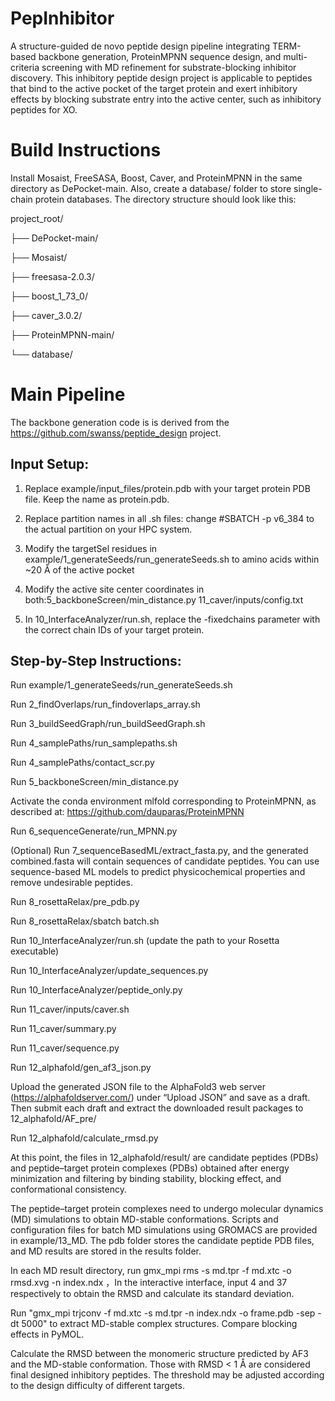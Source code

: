 # PepInhibitor
A structure-guided de novo peptide design pipeline integrating TERM-based backbone generation, ProteinMPNN sequence design, and multi-criteria screening with MD refinement for substrate-blocking inhibitor discovery. This inhibitory peptide design project is applicable to peptides that bind to the active pocket of the target protein and exert inhibitory effects by blocking substrate entry into the active center, such as inhibitory peptides for XO.

# Build Instructions
Install Mosaist, FreeSASA, Boost, Caver, and ProteinMPNN in the same directory as DePocket-main. Also, create a database/ folder to store single-chain protein databases. The directory structure should look like this:

project_root/

├── DePocket-main/

├── Mosaist/

├── freesasa-2.0.3/

├── boost_1_73_0/

├── caver_3.0.2/

├── ProteinMPNN-main/

└── database/


# Main Pipeline

The backbone generation code is  is derived from the https://github.com/swanss/peptide_design project.


## Input Setup:

1. Replace example/input_files/protein.pdb with your target protein PDB file. Keep the name as protein.pdb.

2. Replace partition names in all .sh files: change #SBATCH -p v6_384 to the actual partition on your HPC system.

3. Modify the targetSel residues in example/1_generateSeeds/run_generateSeeds.sh to amino acids within ~20 Å of the active pocket

4. Modify the active site center coordinates in both:5_backboneScreen/min_distance.py    11_caver/inputs/config.txt

5. In 10_InterfaceAnalyzer/run.sh, replace the -fixedchains parameter with the correct chain IDs of your target protein.


## Step-by-Step Instructions:

Run example/1_generateSeeds/run_generateSeeds.sh

Run 2_findOverlaps/run_findoverlaps_array.sh

Run 3_buildSeedGraph/run_buildSeedGraph.sh

Run 4_samplePaths/run_samplepaths.sh

Run 4_samplePaths/contact_scr.py

Run 5_backboneScreen/min_distance.py

Activate the conda environment mlfold corresponding to ProteinMPNN, as described at: https://github.com/dauparas/ProteinMPNN

Run 6_sequenceGenerate/run_MPNN.py

(Optional) Run 7_sequenceBasedML/extract_fasta.py, and the generated combined.fasta will contain sequences of candidate peptides. You can use sequence-based ML models to predict physicochemical properties and remove undesirable peptides.

Run 8_rosettaRelax/pre_pdb.py

Run 8_rosettaRelax/sbatch batch.sh

Run 10_InterfaceAnalyzer/run.sh (update the path to your Rosetta executable)

Run 10_InterfaceAnalyzer/update_sequences.py

Run 10_InterfaceAnalyzer/peptide_only.py

Run 11_caver/inputs/caver.sh

Run 11_caver/summary.py

Run 11_caver/sequence.py

Run 12_alphafold/gen_af3_json.py

Upload the generated JSON file to the AlphaFold3 web server (https://alphafoldserver.com/) under “Upload JSON” and save as a draft. Then submit each draft and extract the downloaded result packages to 12_alphafold/AF_pre/

Run 12_alphafold/calculate_rmsd.py

At this point, the files in 12_alphafold/result/ are candidate peptides (PDBs) and peptide–target protein complexes (PDBs) obtained after energy minimization and filtering by binding stability, blocking effect, and conformational consistency.

The peptide–target protein complexes need to undergo molecular dynamics (MD) simulations to obtain MD-stable conformations. Scripts and configuration files for batch MD simulations using GROMACS are provided in example/13_MD. The pdb folder stores the candidate peptide PDB files, and MD results are stored in the results folder.

In each MD result directory, run gmx_mpi rms -s md.tpr -f md.xtc -o rmsd.xvg -n index.ndx ，In the interactive interface, input 4 and 37 respectively to obtain the RMSD and calculate its standard deviation.

Run "gmx_mpi trjconv -f md.xtc -s md.tpr -n index.ndx -o frame.pdb -sep -dt 5000" to extract MD-stable complex structures. Compare blocking effects in PyMOL.

Calculate the RMSD between the monomeric structure predicted by AF3 and the MD-stable conformation. Those with RMSD < 1 Å are considered final designed inhibitory peptides. The threshold may be adjusted according to the design difficulty of different targets.


